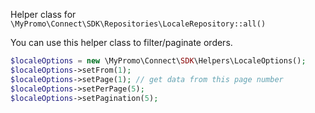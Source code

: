 Helper class for `\MyPromo\Connect\SDK\Repositories\LocaleRepository::all()`

You can use this helper class to filter/paginate orders.

```php
$localeOptions = new \MyPromo\Connect\SDK\Helpers\LocaleOptions();
$localeOptions->setFrom(1);
$localeOptions->setPage(1); // get data from this page number
$localeOptions->setPerPage(5);
$localeOptions->setPagination(5);
```
